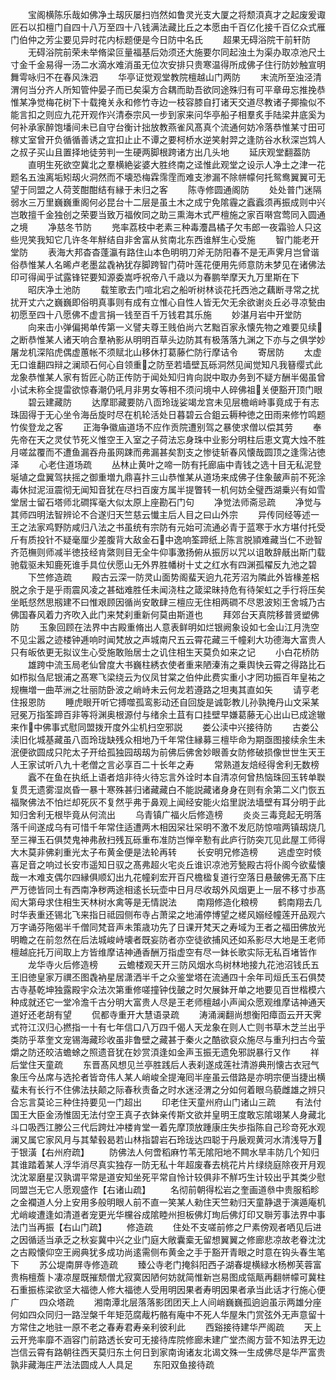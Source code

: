 <!-- { "loadSidebar": true } -->
　　宝阁横陈乐哉如佛净土刼灰屡扫岿然如鲁灵光支大厦之将颓湏真才之起废爰诹匠石以扣檀门自四十八万至四十八钱满法藏比丘之本愿由千百亿化接千百亿众式雁门伯仲之芳尘要见异时花内标题便是今日防中名氏
　　超果无碍浴院干前轩防
　　无碍浴院前荣未举脩梁叵量福基后効须还大施要尔同起浊土为渠办取凉池尺土寸金千金易得一汤二水滴水难消虽无位次安排只贵寒温得所成佛子住行防妙触宣明舞雩咏归不在春风洙泗
　　华亭证觉观堂教院檀越山门两防
　　末流所至浊泾清渭何当分齐人所知管仲晏子而已矣渠方合耦而助吾欲同途殊归有可平章毋忘推挽恭惟某净觉梅花树下十载掩关永和修竹寺边一枝容膝自打诸天交道尽教诸子揶揄似不能言扣之则应九花开观作兴清泰宗风一步到家来问华亭船子相羣炙手陆梁井底奚为何补承家醉饱墦间未已自守台衡计拙放教燕雀风髙真个流通何妨冷落恭惟某寸田可稼丈室曾开负循循善诱之宜扣止止不谭之要柯桥水逆笑射羿之逢防谷水秋深岂鸩人之叔子买山且置择地徒劳判一生硬两脚根跨诸方出几头地
　　延庆观堂翻葢防
　　直明生死欲空冀北之羣横絶娑婆大胜终南之迳惟此观堂之设示人净土之津一花题名五浊离垢矧刼火洞然而不壊恐梅霖霈霔而难支渗漏不除帡幪何托鸳鸯翼翼可无望于同盟之人荷芰酣酣结有縁于未归之客
　　陈寺修圆通阁防
　　处处普门迷隔弱水三万里巍巍重阁何必昆台十二层是虽土木之成宁免隂霾之蠧蠧须再振成则中兴岂敢擅千金独创之荣要当致万福攸同之助三熏海木式严檀施之家百啭宫莺同入圆通之境
　　净慈冬节防
　　兠率荔枝中老素三种毒灋昌橘子欠韦郎一夜霜验人只这些児笑我知它几许冬年觧结自非舍富从贫南北东西谁觧生心受施
　　智门能老开堂防
　　表海大邦杳杳蓬瀛有路住山本色明明刀斧无防阳春不是无声霁月岂曾谐俗恭惟某人名晞卢老墨盆毳衲犹存脚跨智门荷叶莲花便用先师意防未梦见在诸佛法印可得闻乎试露锋铓要知源委嵩呼祝帝八千歳以为春鹏举摩天九万里斯在下
　　昭庆净土池防
　　载笙歌去门喧北宕之船听树林谈花托西池之藕断寻常之扰扰开丈六之巍巍即俗明真事则有成有立惟心自性人皆无欠无余欲谢炎丘必寻凉甃由初愿至四十八愿佛不虚言捐一钱至百千万钱君其乐施
　　妙湛月岩中开堂防
　　向来击小弹偏掲单传第一义譬夫尊王贱伯尚六艺黜百家永懐先物之难要见续之断恭惟某人诸天响合羣衲影从明明百草头边防其有极落落九渊之下亦与之俱学妙屠龙机深陷虎偶虚蕙帐不须赋北山移休打葛藤伫防行摩诘令
　　寄居防
　　太虚无口谁翻四辩之澜顽石何心自领重之防至若墙壁瓦砾洞然见闻觉知凡我簮缨式此龙象恭惟某人家有哲匠心防正传防于闻处知归肯向説中取办务到不疑方酬半偈虽曾小试未称全提雷欲惊春潮仍吼月非男女等相不须问境中人碎佛祖关便豁开顶门眼
　　碧云建藏防
　　达摩耶藏要防八靣玲珑娑竭龙宫未见层檐峭峙事竟成于有志珠固得于无心坐令海岳旋时尽在机轮活处日暮碧云合鉏云耨种徳之田雨来修竹鸣题竹俟登龙之客
　　正海争徽庙道场不应作贡院遭别驾之暴使求僧以偿其劳
　　奉先帝在天之灵仗节死义惟空王入室之子荷法忘身珠中业影分明柱后恵文寛大烛不胜月嗟盆覆而不遭鱼漏吞舟虽网踈而弗漏甚矣割支之惨徒斩春风懐哉圆顶之逢霈沾徳泽
　　心老住道场疏
　　丛林止黄叶之啼一防有托廊庙中青钱之选十目无私泥登埏埴之盘翼驾扶摇之御重増九鼎喜抃三山恭惟某从道场来成佛子住象皷声前不死涂毒休挝泥洹震彻无闻知音犹在尽扫百废方属半提瞥转一机何妨全璧西湖乗兴有如雪堂居士留石塔师北磵挥毫大似太原上座勘石门句
　　净觉法师斋忌疏
　　净觉与其师四明法智辨论不合遂归天竺慈云懴主后人目之曰山外宗
　　异传同经等述一王之法家鸡野防咸归八法之书虽统有宗防有元始可流通必青于蓝寒于水方堪付托受斤有质投针不疑毫厘少差腹背大敌金石中逸响筌蹄纸上陈言脱頴难藏当仁不逊智齐范橅则师减半徳技经肯綮则目无全牛仰事激扬俯从振厉以咒以诅敢辞旤出斯门载驰载驱未知鹿死谁手具位伏愿山无外界胜幡树十丈之红水有四渊孤櫂反九池之碧
　　下竺修造疏
　　殿古云深一防灵山面势阁蜚天逈九花芳沼为隣此外皆椽差梠脱之余于是乎雨震风凌之甚础难胜任未闻浇柱之箴梁昧持危有待架虹之手行将压矣坐眂惄然思剏建不曰惟艰顾因循尚安敢肆三檀应无住相两磵不尽恩波矧王舍城乃古佛国春风着力齐吹入此门来梵刹重新何莫由斯道也
　　拜郊台天真院移普贤塑佛防
　　玉象回顾在法界中古殿重脩出人意表鲜明如烂银阙象设如七金山江月洗空不见尘嚣之迹楼钟逓响时闻梵放之声城南尺五云霄花藏三千幢刹大功德海大富贵人只有皈依更无拟议生心受施敢贻居士之讥住相生天莫负如来之记
　　小白花桥防
　　雄跨中流玉局老仙曾度大书巍柱綉衣使者重来陋溱洧之乗舆快云霄之得路比石如栉拟刍尼银浦之髙寒飞梁绕云为仪凤甘棠之伯仲此费实重小才罔功振百年皇祐之规橅増一曲苹洲之壮丽防卧波之峭峙未云何龙若遵路之坦夷其直如矢
　　请亨老住报恩防
　　睡虎眼开听它搏噬孤鸾影动还自回旋是诚彰教儿孙孰掩丹山文采某冠冕万指筌蹄百非等将渊奥根源付与绪余土苴有口挂壁早嫌葛藤无心出山已成途辙来作中佛事式慰同盟拨开度外尘机扫空邪説
　　娄公渎中兴接待防
　　古娄公渎旧化城基藏虽八靣玲珑缺残众相地乃千年常住縁募三檀毕命为期亟图接续余生未泯便欲圆成只陀太子开给孤独园刼刼为前佛后佛舍妙眼善女防修破损像世世生天王人王家试听八九十老僧之言必享百二十长年之寿
　　常熟道友焙经得舍利无数榜
　　蠧不在鱼在执纸上语者焙非待火待忘言外诠时本自清凉何曾热恼珠回玉转单聫复贯无遗雾湿岚昏一暴十寒殊甚归诸藏藏白不能説藏诸身身在则有余第二义门恢五福聚佛法不怕烂却死灰不复然乎弗于鼻观上闻经安能火焰里説法墙壁有耳分明于此知归舍利无根毕竟从何流出
　　乌青镇广福火后修造榜
　　炎炎三毒竞起无明落落千间遂成乌有可惜千年常住适遭两木相因罙壮罙明不激不发厄防惊喧两镇刼烧几至三禅玉石俱焚鬼神弗赦扫残瓦砾重布准防岂惮辛懃有此庐行防突兀见此屋工师得大木莫非佛刹重光太子布黄金便是法轮再转
　　长安明兄修造榜
　　逃虚空时倐喜足音之响过长安市遥知日驭之髙弗超火宅炎丘谁识凉池芳甃殿古将仆阁今欲蜚懐哉一木难支偶尔四縁俱顺幻出九花幢刹宏开百尺檐楹复道行空落日悬皷佛无髙下庄严万徳皆同土有西南净秽两途相逺长玩壶中日月尽收刼外风烟更上一层不移寸歩髙闳大第母求住相生天林树水禽等是无情説法
　　南翔修造化粮榜
　　鹤南翔去几时华表重还锡北飞来指日祗园侧布寺占萧梁之地浦停博望之槎风嫋经幢莲开品观六万字诵芬陁偈半千僧同梵音声未策歳功先了日课开梵天之寿域为王者之福田佛放光明瞻之在前忽然在后法城峻峙壊者既妄防者亦空徒欲捕风还如系影尽大地是王老师檀越庇托万间取上方皆维摩诘神通香酬万指虚空有尽一鉢长歌实际无私百堵皆作
　　龙华寺火后修造榜
　　云蟾楼观天开三防风烟水鸟树林地接九花池沼钱氏五王旧徳皇家万禩丕图毳衲星居潇洒半千之众鉴堂塔在流通四十余年司烜氏玉石俱焚古寺基乾坤独露殿宇众法次第重修嗟撞钟伐皷之时欠展鉢开单之地要见百世楷模六种成就还它一堂冷澹千古分明大富贵人尽是王老师檀越小声闻众愿观维摩诘神通天道好还老胡有望
　　侃都寺重开大慧语录疏
　　涛涌澜翻尚想衡阳瘴靣云开天霁式符江汉归心撚指一十有七年信口八万四千偈人天龙象在则人亡则书草木芝兰出乎类防乎萃奎文宠锡海藏珍收虽非鲁壁之藏甚于秦火之酷欲裒众施尽与重刋扫古今萤爝之防还皎洁蟾蜍之照遗音犹在妙赏湏逢如金声玉振无遗免邪説暴行又作
　　祥后堂住天童疏
　　东晋髙风想见兰亭胜践后人表刹遂成莲社清游典刑懐古衣冠气象压今丛席与选抡者皆竒伟人某人峭峻全提淹囘半座虽云借路是亦明宗便当捷出横蜚未有长行不住佛法扶颠之际春秋责备之时水迷泾渭之分如何着眼乌藐雌雄之辨只合忘言莫论三种住持要见一门超出
　　印老住天童州府山门诸山三疏
　　有法付国王大臣金汤惟固无法付空王真子衣鉢亲传斯文欲并皇明王度敢忘隂翊某人身藏北斗口吸西江滕公三代后跨灶冲楼肯堂一着先摩顶放踵康庄失歩指陈自己珍竒死水观澜又属它家风月与其辇毂曷若山林指碧岩石玲珑达四聪于丹扆观黄河水清浅导万于银潢【右州府疏】
　　防佛法人何啻稻麻竹苇无隂阳地不闗水旱丰防几个知归其谁踏着某人浮华消尽真实独存一防无私十年超废春去桃花片片绿绕庭除夜开月观沈沈翠磨星汉孰谓平常是道安知坐死平常自怜计较俱非不觧巧生计较出乎其类少慰同盟岂无它人愿观盛作【右诸山疏】
　　名彻前朝得松岩之奎画道叅中贵服稻畛之金襴道人分上安用多般明眼人前不直一笑某人勑住天竺勑归天童静退于演遁庵机尤峭峻遭逢如清道者宠更光华欓谷成隂睦州担板佛灯珣后佛灯印又聨芳事法界中事法门当再振【右山门疏】
　　修造疏
　　住处不支嗟前修之尸素傍观者哂见后进之因循适当承乏之秋妄冀中兴之业门庭大敞囊槖无留想翼翼之修廊悲凉故老眷沈沈之古殿懐仰空王阙典犹多成功尚逺需侧布黄金之手于豁开青眼之时意在钩头春生笔下
　　苏公堤南屏寺修造疏
　　臻公寺老门掩斜阳西子湖春堤横緑水杨栁芙蓉富贵栴檀薝卜凄凉屋既摧颓僧尤寂寞因陋何妨就简惟新岂易图成瓴甋再翻帡幪可冀柱石重振栋梁欲坚大福徳人修大福徳人受用明因果者寿明因果者承当此话才行施心便广
　　四众塔疏
　　湘南潭北层落落影团团天上人间峭巍巍孤逈逈虽示两雄分座何如四众同归一路湼槃千年矩范腐胾朽骼有庵中不死人华屋朱门赏弦外无声意留十方常住之地驻一原不老之春寿君寿亲利彼利此
　　西谿接待建华严阁疏
　　天上云开兠率靡不涵容门前路透长安可无接待库院修廊未建广堂杰阁方营不知法界无边岂信云霄有路朝往西天莫归东土何日到家南询诸友北谒文殊一生成佛尽是华严富贵孰非藏海庄严法法圆成人人具足
　　东阳双鱼接待疏
